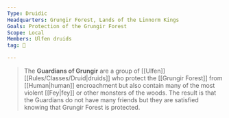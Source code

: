 ```yaml
---
Type: Druidic
Headquarters: Grungir Forest, Lands of the Linnorm Kings
Goals: Protection of the Grungir Forest
Scope: Local
Members: Ulfen druids
tag: 👥

---
```


> The **Guardians of Grungir** are a group of [[Ulfen]] [[Rules/Classes/Druid|druids]] who protect the [[Grungir Forest]] from [[Human|human]] encroachment but also contain many of the most violent [[Fey|fey]] or other monsters of the woods. The result is that the Guardians do not have many friends but they are satisfied knowing that Grungir Forest is protected.







